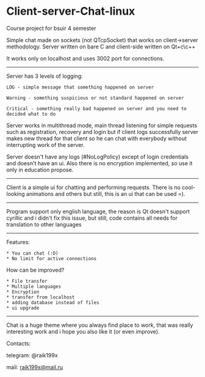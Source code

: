 # Client-server-Chat-linux
Course project for bsuir 4 semester

Simple chat made on sockets (not QTcpSocket) that works on client->server methodology.
Server written on bare C and client-side written on Qt+c\c++

It works only on localhost and uses 3002 port for connections.

---

Server has 3 levels of logging:

    LOG - simple message that something happened on server

    Warning - something suspicious or not standard happened on server

    Critical - something really bad happened on server and you need to decided what to do


Server works in multithread mode, main thread listening for simple requests such as registration, recovery and login but if client
logs successfully server makes new thread for that client so he can chat with everybody without interrupting work of the server.

Server doesn't have any logs (#NoLogPolicy) except of login credentials and doesn't have an ui. Also there is no encryption implemented, so use it only in
 education propose.

---

Client is a simple ui for chatting and performing requests. There is no cool-looking animations and others but still, this is an ui that can be used =).

---

Program support only english language, the reason is Qt doesn't support cyrillic and i didn't fix this issue,
but still, code contains all needs for translation to other languages

---

Features:

    * You can chat (:D)
    * No limit for active connections

How can be improved?

    * File transfer
    * Multiple languages
    * Encryption
    * transfer from localhost
    * adding database instead of files
    * ui upgrade

---

Chat is a huge theme where you always find place to work, that was really interesting work and i hope you also like it (or even improve).

Contacts:

telegram: @raik199x

mail: raik199x@mail.ru